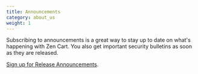 ```yaml
---
title: Announcements 
category: about_us
weight: 1
---
```


Subscribing to announcements is a great way to stay up to date on what's happening with Zen Cart.  You also get important security bulletins as soon as they are released.  

[Sign up for Release Announcements](https://www.zen-cart.com/subscription.php?do=addsubscription&f=2).

